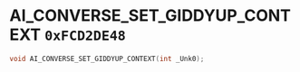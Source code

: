 # AI_CONVERSE_SET_GIDDYUP_CONTEXT `0xFCD2DE48`

```cpp
void AI_CONVERSE_SET_GIDDYUP_CONTEXT(int _Unk0);
```